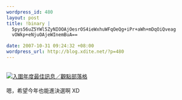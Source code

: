 ```yaml
--- 
wordpress_id: 480
layout: post
title: !binary |
  5pys56uZ5YWl5ZyNIOOAjOesrOS4ieWxhuWFqOeQg+iPr+aWh+mDqOiQveag
  vOWkp+eNjuOAjeWInemBuA==

date: 2007-10-31 09:24:32 +08:00
wordpress_url: http://blog.xdite.net/?p=480
---
```

<br /><a href="http://blogaward.chinatimes.com" target="_blank"><img src="http://forums.chinatimes.com.tw/banner/first2007_info.gif" title="入圍年度最佳訊息／觀點部落格" border="0" /></a><br /><br />嗯，希望今年也能進決選啊 XD<br /><br />
